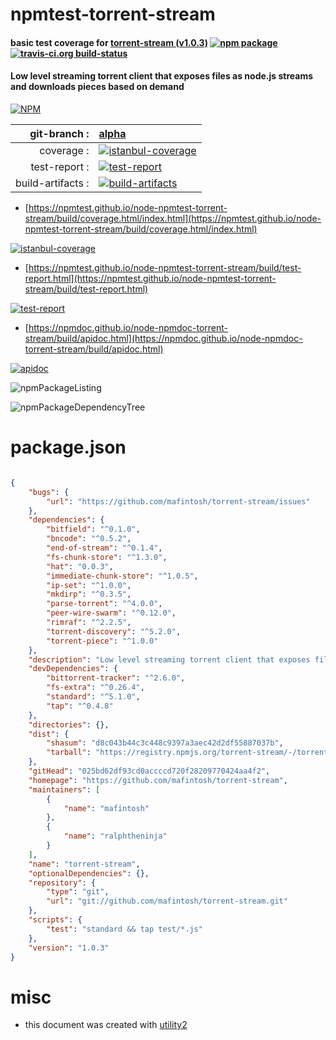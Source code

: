 # npmtest-torrent-stream

#### basic test coverage for  [torrent-stream (v1.0.3)](https://github.com/mafintosh/torrent-stream)  [![npm package](https://img.shields.io/npm/v/npmtest-torrent-stream.svg?style=flat-square)](https://www.npmjs.org/package/npmtest-torrent-stream) [![travis-ci.org build-status](https://api.travis-ci.org/npmtest/node-npmtest-torrent-stream.svg)](https://travis-ci.org/npmtest/node-npmtest-torrent-stream)

#### Low level streaming torrent client that exposes files as node.js streams and downloads pieces based on demand

[![NPM](https://nodei.co/npm/torrent-stream.png?downloads=true&downloadRank=true&stars=true)](https://www.npmjs.com/package/torrent-stream)

| git-branch : | [alpha](https://github.com/npmtest/node-npmtest-torrent-stream/tree/alpha)|
|--:|:--|
| coverage : | [![istanbul-coverage](https://npmtest.github.io/node-npmtest-torrent-stream/build/coverage.badge.svg)](https://npmtest.github.io/node-npmtest-torrent-stream/build/coverage.html/index.html)|
| test-report : | [![test-report](https://npmtest.github.io/node-npmtest-torrent-stream/build/test-report.badge.svg)](https://npmtest.github.io/node-npmtest-torrent-stream/build/test-report.html)|
| build-artifacts : | [![build-artifacts](https://npmtest.github.io/node-npmtest-torrent-stream/glyphicons_144_folder_open.png)](https://github.com/npmtest/node-npmtest-torrent-stream/tree/gh-pages/build)|

- [https://npmtest.github.io/node-npmtest-torrent-stream/build/coverage.html/index.html](https://npmtest.github.io/node-npmtest-torrent-stream/build/coverage.html/index.html)

[![istanbul-coverage](https://npmtest.github.io/node-npmtest-torrent-stream/build/screenCapture.buildCi.browser.%252Ftmp%252Fbuild%252Fcoverage.lib.html.png)](https://npmtest.github.io/node-npmtest-torrent-stream/build/coverage.html/index.html)

- [https://npmtest.github.io/node-npmtest-torrent-stream/build/test-report.html](https://npmtest.github.io/node-npmtest-torrent-stream/build/test-report.html)

[![test-report](https://npmtest.github.io/node-npmtest-torrent-stream/build/screenCapture.buildCi.browser.%252Ftmp%252Fbuild%252Ftest-report.html.png)](https://npmtest.github.io/node-npmtest-torrent-stream/build/test-report.html)

- [https://npmdoc.github.io/node-npmdoc-torrent-stream/build/apidoc.html](https://npmdoc.github.io/node-npmdoc-torrent-stream/build/apidoc.html)

[![apidoc](https://npmdoc.github.io/node-npmdoc-torrent-stream/build/screenCapture.buildCi.browser.%252Ftmp%252Fbuild%252Fapidoc.html.png)](https://npmdoc.github.io/node-npmdoc-torrent-stream/build/apidoc.html)

![npmPackageListing](https://npmtest.github.io/node-npmtest-torrent-stream/build/screenCapture.npmPackageListing.svg)

![npmPackageDependencyTree](https://npmtest.github.io/node-npmtest-torrent-stream/build/screenCapture.npmPackageDependencyTree.svg)



# package.json

```json

{
    "bugs": {
        "url": "https://github.com/mafintosh/torrent-stream/issues"
    },
    "dependencies": {
        "bitfield": "^0.1.0",
        "bncode": "^0.5.2",
        "end-of-stream": "^0.1.4",
        "fs-chunk-store": "^1.3.0",
        "hat": "0.0.3",
        "immediate-chunk-store": "^1.0.5",
        "ip-set": "^1.0.0",
        "mkdirp": "^0.3.5",
        "parse-torrent": "^4.0.0",
        "peer-wire-swarm": "^0.12.0",
        "rimraf": "^2.2.5",
        "torrent-discovery": "^5.2.0",
        "torrent-piece": "^1.0.0"
    },
    "description": "Low level streaming torrent client that exposes files as node.js streams and downloads pieces based on demand",
    "devDependencies": {
        "bittorrent-tracker": "^2.6.0",
        "fs-extra": "^0.26.4",
        "standard": "^5.1.0",
        "tap": "^0.4.8"
    },
    "directories": {},
    "dist": {
        "shasum": "d8c043b44c3c448c9397a3aec42d2df55887037b",
        "tarball": "https://registry.npmjs.org/torrent-stream/-/torrent-stream-1.0.3.tgz"
    },
    "gitHead": "025bd62df93cd0accccd720f28209770424aa4f2",
    "homepage": "https://github.com/mafintosh/torrent-stream",
    "maintainers": [
        {
            "name": "mafintosh"
        },
        {
            "name": "ralphtheninja"
        }
    ],
    "name": "torrent-stream",
    "optionalDependencies": {},
    "repository": {
        "type": "git",
        "url": "git://github.com/mafintosh/torrent-stream.git"
    },
    "scripts": {
        "test": "standard && tap test/*.js"
    },
    "version": "1.0.3"
}
```



# misc
- this document was created with [utility2](https://github.com/kaizhu256/node-utility2)
